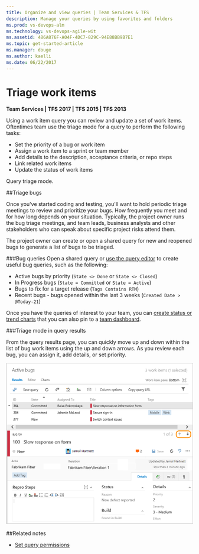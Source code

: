 ```yaml
---
title: Organize and view queries | Team Services & TFS
description: Manage your queries by using favorites and folders 
ms.prod: vs-devops-alm
ms.technology: vs-devops-agile-wit
ms.assetid: 486A876F-A04F-4DC7-829C-94E88BB9B7E1 
ms.topic: get-started-article 
ms.manager: douge
ms.author: kaelli
ms.date: 06/22/2017  
---
```



# Triage work items  

<b>Team Services | TFS 2017 | TFS 2015 | TFS 2013</b> 

Using a work item query you can review and update a set of work items. Oftentimes team use the triage mode for a query to perform the following tasks: 
- Set the priority of a bug or work item
- Assign a work item to a sprint or team member 
- Add details to the description, acceptance criteria, or repo steps 
- Link related work items 
- Update the status of work items 




Query triage mode. 

<a id="triage"> </a>
##Triage bugs  
 
Once you've started coding and testing, you'll want to hold periodic triage meetings to review and prioritize your bugs. How frequently you meet and for how long depends on your situation. Typically, the project owner runs the bug triage meetings, and team leads, business analysts and other stakeholders who can speak about specific project risks attend them.  

The project owner can create or open a shared query for new and reopened bugs to generate a list of bugs to be triaged.  

###Bug queries
Open a shared query or [use the query editor](using-queries.md) to create useful bug queries, such as the following:
- Active bugs by priority (```State <> Done``` or ```State <> Closed```)
- In Progress bugs (```State = Committed``` or ```State = Active```)
- Bugs to fix for a target release (```Tags Contains RTM```)
- Recent bugs - bugs opened within the last 3 weeks (```Created Date > @Today-21```) 

Once you have the queries of interest to your team, you can [create status or trend charts](../../Report/charts.md) that you can also pin to a [team dashboard](../../report/dashboards.md).  

###Triage mode in query results

From the query results page, you can quickly move up and down within the list of bug work items using the up and down arrows. As you review each bug, you can assign it, add details, or set priority. 

<img src="../backlogs/_img/scrum-active-bug-triage-mode-co.png" alt="Triage query results" style="border: 1px solid #CCCCCC;" />


##Related notes 

- [Set query permissions](set-query-permissions.md) 

